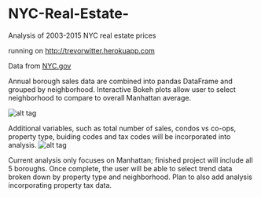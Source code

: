 # NYC-Real-Estate-
Analysis of 2003-2015 NYC real estate prices

running on http://trevorwitter.herokuapp.com

Data from [NYC.gov](http://www1.nyc.gov/site/finance/taxes/property-annualized-sales-update.page)


Annual borough sales data are combined into pandas DataFrame and grouped by neighborhood. Interactive Bokeh plots allow user to select neighborhood to compare to overall Manhattan average. 

![alt tag](https://github.com/trevorwitter/NYC-Real-Estate-/blob/master/greenwich_village_graph.tiff)



Additional variables, such as total number of sales, condos vs co-ops, property type, buiding codes and tax codes will be incorporated into analysis. 
![alt tag](https://github.com/trevorwitter/NYC-Real-Estate-/blob/master/Annual_Sales_graph.tiff)

Current analysis only focuses on Manhattan; finished project will include all 5 boroughs. Once complete, the user will be able to select trend data broken down by property type and neighborhood. Plan to also add analysis incorporating property tax data. 
